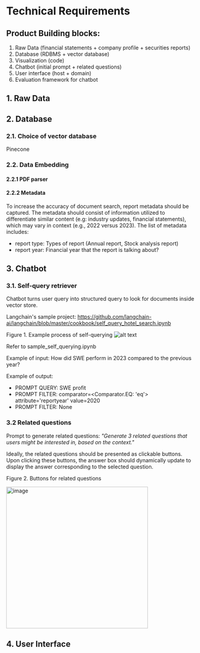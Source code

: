 # Technical Requirements 

## Product Building blocks:  

1. Raw Data (financial statements + company profile + securities reports) 
2. Database (RDBMS + vector database) 
3. Visualization (code) 
4. Chatbot (initial prompt + related questions)  
5. User interface (host + domain) 
6. Evaluation framework for chatbot

## 1. Raw Data


## 2. Database 
### 2.1. Choice of vector database
Pinecone

### 2.2. Data Embedding
#### 2.2.1 PDF parser

#### 2.2.2 Metadata
To increase the accuracy of document search, report metadata should be captured. The metadata should consist of information utilized to differentiate similar content (e.g: industry updates, financial statements), which may vary in context (e.g., 2022 versus 2023). 
The list of metadata includes:
- report type: Types of report (Annual report, Stock analysis report)
- report year: Financial year that the report is talking about?


## 3. Chatbot 
### 3.1. Self-query retriever
Chatbot turns user query into structured query to look for documents inside vector store.

Langchain's sample project: https://github.com/langchain-ai/langchain/blob/master/cookbook/self_query_hotel_search.ipynb

Figure 1. Example process of self-querying
![alt text](https://python.langchain.com/assets/images/self_querying-26ac0fc8692e85bc3cd9b8640509404f.jpg)

Refer to sample_self_querying.ipynb

Example of input: 
How did SWE perform in 2023 compared to the previous year?

Example of output:
- PROMPT QUERY:  SWE profit
- PROMPT FILTER:  comparator=<Comparator.EQ: 'eq'> attribute='reportyear' value=2020
- PROMPT FILTER:  None

### 3.2 Related questions
Prompt to generate related questions:
_"Generate 3 related questions that users might be interested in, based on the context."_

Ideally, the related questions should be presented as clickable buttons. Upon clicking these buttons, the answer box should dynamically update to display the answer corresponding to the selected question.

Figure 2. Buttons for related questions

<img width="377" alt="image" src="https://github.com/tuihoctaichinh/Financial-GPT/assets/159899982/0ef0b272-9994-41ad-a186-baef087fac7a">

## 4. User Interface
